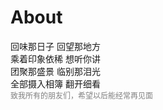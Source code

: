 # About
回味那日子 回望那地方  
乘着印象依稀 想听你讲  
团聚那盛景 临别那泪光  
全部摄入相簿 翻开细看  
<span style="color: rgb(128,128,128);font-size: 12px">致我所有的朋友们，希望以后能经常再见面</span>
